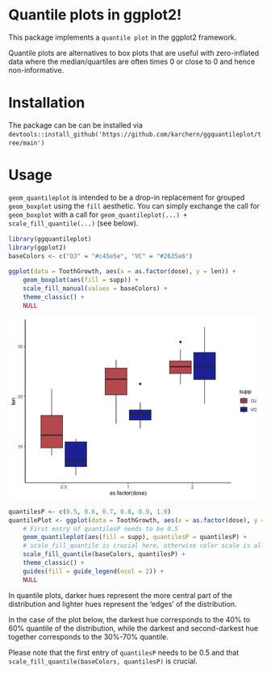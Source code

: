 
# Quantile plots in ggplot2!

This package implements a `quantile plot` in the ggplot2 framework.

Quantile plots are alternatives to box plots that are useful with
zero-inflated data where the median/quartiles are often times 0 or close
to 0 and hence non-informative.

# Installation

The package can be can be installed via
`devtools::install_github('https://github.com/karchern/ggquantileplot/tree/main')`

# Usage

`geom_quantileplot` is intended to be a drop-in replacement for grouped
`geom_boxplot` using the `fill` aesthetic. You can simply exchange the
call for `geom_boxplot` with a call for
`geom_quantileplot(...) + scale_fill_quantile(...)` (see below).

``` r
library(ggquantileplot)
library(ggplot2)
baseColors <- c("OJ" = "#c45e5e", "VC" = "#2635a6")
```

``` r
ggplot(data = ToothGrowth, aes(x = as.factor(dose), y = len)) +
    geom_boxplot(aes(fill = supp)) +
    scale_fill_manual(values = baseColors) +
    theme_classic() +
    NULL
```

![](README_files/figure-gfm/unnamed-chunk-2-1.png)<!-- -->

``` r
quantilesP <- c(0.5, 0.6, 0.7, 0.8, 0.9, 1.0)
quantilePlot <- ggplot(data = ToothGrowth, aes(x = as.factor(dose), y = len)) +
    # First entry of quantilesP needs to be 0.5
    geom_quantileplot(aes(fill = supp), quantilesP = quantilesP) +
    # scale_fill_quantile is crucial here, otherwise color scale is all over the place!
    scale_fill_quantile(baseColors, quantilesP) +
    theme_classic() +
    guides(fill = guide_legend(ncol = 2)) +
    NULL
```

In quantile plots, darker hues represent the more central part of the
distribution and lighter hues represent the ‘edges’ of the distribution.

In the case of the plot below, the darkest hue corresponds to the 40% to
60% quantile of the distribution, while the darkest and second-darkest
hue together corresponds to the 30%-70% quantile.

Please note that the first entry of `quantilesP` needs to be 0.5 and
that `scale_fill_quantile(baseColors, quantilesP)` is crucial.
